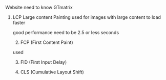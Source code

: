 Website need to know GTmatrix

1) LCP
   Large content Painting
   used for images with large content to load faster

   good performance need to be 2.5 or less seconds

   2) FCP (First Content Paint)

   used 

   3) FID (First Input Delay)


   4) CLS (Cumulative Layout Shift)